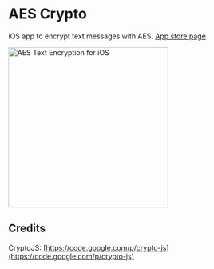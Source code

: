 # AES Crypto

iOS app to encrypt text messages with AES. [App store page](https://itunes.apple.com/us/app/aes-crypto/id782965050)

<img src='https://raw.github.com/evgenyneu/aes-text-encryption-ios/master/Graphics/screenshots/iphone_4_inch/iphone_4_inch_640x1136_2.png' width='320' alt='AES Text Encryption for iOS'>

## Credits

CryptoJS: [https://code.google.com/p/crypto-js](https://code.google.com/p/crypto-js)
